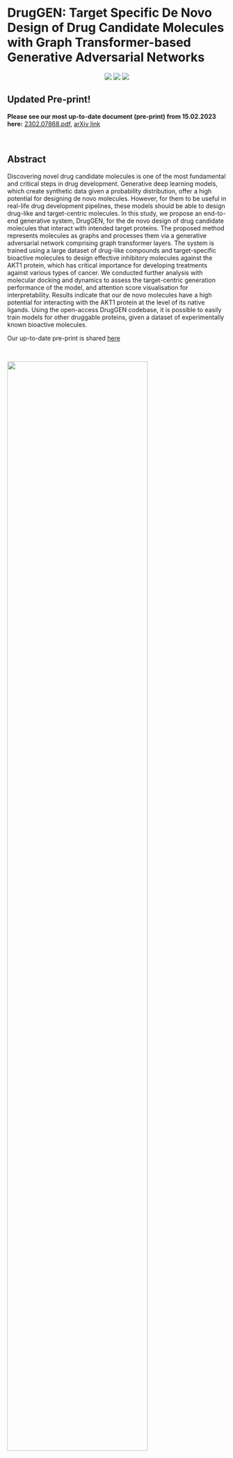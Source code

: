 # DrugGEN: Target Specific De Novo Design of Drug Candidate Molecules with Graph Transformer-based Generative Adversarial Networks



<p align="center">
  <a href="https://github.com/HUBioDataLab/DrugGEN/files/10828402/2302.07868.pdf"><img src="https://img.shields.io/badge/Pre--print-%40arXiv-ff0000"/></a>
  <a href="https://huggingface.co/spaces/HUBioDataLab/DrugGEN"><img src="https://img.shields.io/badge/model-HuggingFace-yellow?labelColor=gray&color=yellow"/></a>
  <a href="http://www.gnu.org/licenses/"><img src="https://img.shields.io/badge/License-GPLv3-blue.svg"/></a>
  
</p>


## Updated Pre-print!

**Please see our most up-to-date document (pre-print) from 15.02.2023 here:** [2302.07868.pdf](https://github.com/HUBioDataLab/DrugGEN/files/10828402/2302.07868.pdf), [arXiv link](https://arxiv.org/abs/2302.07868)

&nbsp;
&nbsp;

## Abstract

Discovering novel drug candidate molecules is one of the most fundamental and critical steps in drug development. Generative deep learning models, which create synthetic data given a probability distribution, offer a high potential for designing de novo molecules. However, for them to be useful in real-life drug development pipelines, these models should be able to design drug-like and target-centric molecules. In this study, we propose an end-to-end generative system, DrugGEN, for the de novo design of drug candidate molecules that interact with intended target proteins. The proposed method represents molecules as graphs and processes them via a generative adversarial network comprising graph transformer layers. The system is trained using a large dataset of drug-like compounds and target-specific bioactive molecules to design effective inhibitory molecules against the AKT1 protein, which has critical importance for developing treatments against various types of cancer. We conducted further analysis with molecular docking and dynamics to assess the target-centric generation performance of the model, and attention score visualisation for interpretability. Results indicate that our de novo molecules have a high potential for interacting with the AKT1 protein at the level of its native ligands. Using the open-access DrugGEN codebase, it is possible to easily train models for other druggable proteins, given a dataset of experimentally known bioactive molecules.

Our up-to-date pre-print is shared [here](https://github.com/HUBioDataLab/DrugGEN/files/10828402/2302.07868.pdf)

<!--Check out our paper below for more details

> [**DrugGEN: Target Centric De Novo Design of Drug Candidate Molecules with Graph Generative Deep Adversarial Networks
**](link here),            
> [Atabey Ünlü](https://tr.linkedin.com/in/atabeyunlu), [Elif Çevrim](https://www.linkedin.com/in/elifcevrim/?locale=en_US), [Ahmet Sarıgün](https://asarigun.github.io/), [Heval Ataş](https://www.linkedin.com/in/heval-atas/), [Altay Koyaş](https://www.linkedin.com/in/altay-koya%C5%9F-8a6118a1/?originalSubdomain=tr), [Hayriye Çelikbilek](https://www.linkedin.com/in/hayriye-celikbilek/?originalSubdomain=tr), [Deniz Cansen Kahraman](https://www.linkedin.com/in/deniz-cansen-kahraman-6153894b/?originalSubdomain=tr), [Abdurrahman Olğaç](https://www.linkedin.com/in/aolgac/?originalSubdomain=tr), [Ahmet S. Rifaioğlu](https://saezlab.org/person/ahmet-sureyya-rifaioglu/), [Tunca Doğan](https://yunus.hacettepe.edu.tr/~tuncadogan/)     
> *Arxiv, 2020* -->

&nbsp;
&nbsp;

<!--PUT THE ANIMATED GIF VERSION OF THE DRUGGEN MODEL (Figure 1)-->
<p float="center">
  <img src="assets/DrugGEN_Figure1D.png" width="80%" />
</p>

**Fig. 1.** The schematic representation of the architecture of the DrugGEN model with powerful graph transformer encoder modules in both generator and discriminator networks. The generator module transforms the given input into a new molecular representation. The discriminator compares the generated de novo molecules to the known inhibitors of the given target protein, scoring them for their assignment to the classes of “real” and “fake” molecules (abbreviations; MLP: multi-layered perceptron, Norm: normalisation, Concat: concatenation, MatMul: matrix multiplication, ElementMul: element-wise multiplication, Mol. adj: molecule adjacency tensor, Mol. Anno: molecule annotation matrix, Upd: updated).

&nbsp;
&nbsp;

## Transformer Module

Given a random molecule z, **the generator** G (below) creates annotation and adjacency matrices of a supposed molecule. *G* processes the input by passing it through a multi-layer perceptron (MLP). The input is then fed to the graph transformer encoder module [Vaswani et al., (2017)](https://arxiv.org/abs/1706.03762), which has a depth of 1 encoder layers with 8 multi-head attention heads for each. In the graph transformer setting, *Q*, *K* and *V* are the variables representing the annotation matrix of the molecule. After the final products are created in the attention mechanism, both the annotation and adjacency matrices are forwarded to layer normalization and then summed with the initial matrices to create a residual connection. These matrices are fed to separate feedforward layers, and finally, given to the discriminator network *D* together with real molecules.


<!--PUT HERE 1-2 SENTECE FOR METHOD WHICH SHOULD BE SHORT Pleaser refer to our [arXiv report](link here) for further details.--> 


<!-- - supports both CPU and GPU inference (though GPU is way faster), -->
<!-- ADD HERE SOME FEATURES FOR DRUGGEN & SUMMARIES & BULLET POINTS -->


<!-- ADD THE ANIMATED GIF VERSION OF THE GAN1 AND GAN2 -->

<!-- |------------------------------------------------------------------------------------------------------------| -->
<!-- | ![FirstGAN](assets/DrugGEN_generator.gif) | -->

 <img src="/assets/DrugGEN_GIF.gif" width="60%" height="60%"/>  

&nbsp;
&nbsp;

## Model Variations

- **DrugGEN** is the default model. The input of the generator is the real molecules (ChEMBL) dataset (to ease the learning process) and the discriminator compares the generated molecules with the real inhibitors of the given target protein.
- **DrugGEN-NoTarget** is the non-target-specific version of DrugGEN. This model only focuses on learning the chemical properties from the ChEMBL training dataset.

&nbsp;
&nbsp;

## Files & Folders

We provide the implementation of the DrugGEN, along with scripts from PyTorch Geometric framework to generate and run. The repository is organised as follows:

```data``` contains: 
- **Raw dataset files**, which should be text files containing SMILES strings only. Raw datasets preferably should not contain stereoisomeric SMILES to prevent Hydrogen atoms to be included in the final graph data. 
- Constructed **graph datasets** (.pt) will be saved in this folder along with atom and bond encoder/decoder files (.pk).

```experiments``` contains: 
- ```logs``` folder. Model loss and performance metrics will be saved in this directory in seperate files for each model. 
- ```tboard_output``` folder. Tensorboard files will be saved here if TensorBoard is used.
- ```models``` folder. Models will be saved in this directory at last or preferred steps. 
- ```samples``` folder. Molecule samples will be saved in this folder.
- ```inference``` folder. Molecules generated in inference mode will be saved in this folder.

**Python scripts:**

- ```new_dataloader.py``` constructs the graph dataset from given raw data. Uses PyG based data classes.
- - ```utils.py``` contains performance metrics from several other papers and some unique implementations. (De Cao et al, 2018; Polykovskiy et al., 2020)
- ```layers.py``` contains **transformer encoder** implementation.  
- ```models.py``` has the implementation of the **Generator** and **Discriminator**.  
- ```train.py``` is the training file for the model. Workflow is constructed in this file.   
- ```inference.py``` is the testing file for the model. Workflow is constructed in this file.   

&nbsp;
&nbsp;

## Datasets

Two different data types (i.e., compound, and bioactivity) were retrieved from various data sources to train our deep generative models.
- **Compound data** includes atomic, physicochemical, and structural properties of real drug and drug candidate molecules. [ChEMBL v29 compound dataset](data/dataset_download.sh) was used for the GAN module. It consists of 1,588,865 stable organic molecules with a maximum of 45 atoms and containing  C, O, N, F, Ca, K, Br, B, S, P, Cl, and As heavy atoms. 
- **Bioactivity data** of AKT target protein was retrieved from large-scale ChEMBL bioactivity database. It contains ligand interactions of human AKT1 (CHEMBL4282) protein with a pChEMBL value equal to or greater than 6 (IC50 <= 1 µM) as well as SMILES information of these ligands. The dataset was extended by including drug molecules from DrugBank database known to interact with human AKT proteins. Thus, a total of [2,405 bioactivity data](data/Filtered_AKT_inhibitors.csv) points were obtained for training the AKT-specific generative model, excluding molecules larger than 45 heavy atoms.
<!-- To enhance the size of the bioactivity dataset, we also obtained two alternative versions by incorporating ligand interactions of protein members in non-specific serine/threonine kinase (STK) and kinase families. -->

More details on the construction of datasets can be found in our paper referenced above.

<!-- ADD SOME INFO HERE -->

&nbsp;
&nbsp;

## Getting Started
DrugGEN has been implemented and tested on Ubuntu 20.04 with python >= 3.9. It supports both GPU and CPU inference.

Clone the repo:
```bash
git clone https://github.com/HUBioDataLab/DrugGEN.git
```

&nbsp;
&nbsp;

## Training

### Setting up environment

You can set up the environment using either conda or pip.

Here is with conda:

```bash
# set up the environment (installs the requirements):

conda env create -f DrugGEN/dependencies.yml

# activate the environment:

conda activate druggen
```

Here is with pip using virtual environment:

```bash
python -m venv DrugGEN/.venv
./Druggen/.venv/bin/activate
pip install -r DrugGEN/requirements.txt
```


### Training the model

```
# Download input files:

cd DrugGEN/data

bash dataset_download.sh

cd

# Default DrugGEN model can be trained with the one-liner:

python DrugGEN/train.py --submodel="DrugGEN" --raw_file="DrugGEN/data/chembl_train.smi" --dataset_file="chembl45_train.pt" --drug_raw_file="DrugGEN/data/akt_train.smi" --drug_dataset_file="drugs_train.pt" --max_atom=45
```

** Explanations of arguments can be found below:

```bash
Model arguments:
  --submodel           Choose the submodel for training
  --act                Activation function for the model
  --max_atom           Maximum atom number for molecules must be specified
  --lambda_gp          Gradient penalty lambda multiplier
  --dim                Dimension of the Transformer model
  --depth              Depth of the Transformer model
  --heads              Number of heads for the MultiHeadAttention module
  --mlp_ratio          MLP ratio for the Transformers
  --dropout            Dropout rate for the encoder
Training arguments:
  --batch_size         Batch size for the training
  --epoch              Epoch number for Training
  --g_lr               Learning rate for G
  --d_lr               Learning rate for D
  --beta1              Beta1 for Adam optimizer
  --beta2              Beta2 for Adam optimizer
  --resume             Whether to resume training
  --resume_epoch       Resume training from this epoch
  --resume_iter        Resume training from this step
  --resume_directory   Load pretrained weights from this directory
  --set_seed           Whether to set seed
  --seed               Seed for reproducibility
  --use_wandb          Whether to use wandb for logging
  --online             Use wandb online
  --exp_name           Name for the experiment
Dataset arguments:      
  --features           Additional node features (Boolean) (Please check new_dataloader.py Line 102)
```

<!--ADD HERE TRAINING COMMANDS WITH EXPLAINATIONS-->

&nbsp;
&nbsp;

## Molecule Generation Using Trained DrugGEN Models in the Inference Mode

- If you want to generate molecules using pre-trained models, it is recommended to use [Hugging Face](https://huggingface.co/spaces/HUBioDataLab/DrugGEN). Alternatively,

- First, download the weights of the chosen trained model from [trained models](https://drive.google.com/drive/folders/1biJLQeXCKqw4MzAYwOuJU6Aw5GIQlJMY), and place it in the folder: "DrugGEN/experiments/models/".
- After that, please run the code below:


```bash

python DrugGEN/inference.py --submodel="{Chosen model name}" --inference_model="DrugGEN/experiments/models/{Chosen model name}"
```

- SMILES representation of the generated molecules will be saved into the file: "DrugGEN/experiments/inference/{Chosen model name}/denovo_molecules.txt".

&nbsp;
&nbsp;

## Deep Learning based Bioactivity Prediction 

- If you want to re-produce bioactivity predictions of de novo molecules against AKT1 protein using DEEPScreen, first download the model from [this link](https://drive.google.com/file/d/1aG9oYspCsF9yG1gEGtFI_E2P4qlITqio/view?usp=drive_link).

- After that, unzip the compresssed file and follow the instrcutions below.


```bash

cd DEEPScreen2.1/chembl_31

python 8_Prediction.py AKT AKT
```

- Results will be saved into "DEEPScreen2.1/prediction_files/prediction_output" folder.


&nbsp;
&nbsp;

## Results (De Novo Generated Molecules of DrugGEN Models)

The system is trained to design effective inhibitory molecules against the AKT1 protein, which has critical importance for developing treatments against various types of cancer. SMILES notations of the de novo generated molecules from DrugGEN models, along with their deep learning-based bioactivity predictions (DeepScreen), docking and MD analyses, and filtering outcomes, can be accessed under the [paper_results](paper_results) folder. The structural representations of the final selected molecules are depicted in the figure below.

![structures](assets/Selected_denovo_AKT1_inhibitors.png)
**Fig. 2.** Promising de novo molecules to effectively target AKT1 protein (generated by DrugGEN model), selected via expert curation from the dataset of molecules with sufficiently low binding free energies (< -8 kcal/mol) in the molecular docking experiment.

&nbsp;
&nbsp;

## Updates

- 30/01/2024: DrugGEN v1.0 is released.
- 15/02/2023: Our pre-print is shared [here](https://github.com/HUBioDataLab/DrugGEN/files/10828402/2302.07868.pdf).
- 01/01/2023: DrugGEN v0.1 is released.

&nbsp;
&nbsp;

## Citation
```bash
@misc{nl2023target,
    doi = {10.48550/ARXIV.2302.07868},
    title={Target Specific De Novo Design of Drug Candidate Molecules with Graph Transformer-based Generative Adversarial Networks},
    author={Atabey Ünlü and Elif Çevrim and Ahmet Sarıgün and Hayriye Çelikbilek and Heval Ataş Güvenilir and Altay Koyaş and Deniz Cansen Kahraman and Abdurrahman Olğaç and Ahmet Rifaioğlu and Tunca Doğan},
    year={2023},
    eprint={2302.07868},
    archivePrefix={arXiv},
    primaryClass={cs.LG}
}
```

Ünlü, A., Çevrim, E., Sarıgün, A., Yiğit, M.G., Çelikbilek, H., Bayram, O., Güvenilir, H.A., Koyaş, A., Kahraman, D.C., Olğaç, A., Rifaioğlu, A., Banoğlu, E., Doğan, T. (2023). Target Specific De Novo Design of Drug Candidate Molecules with Graph Transformer-based Generative Adversarial Networks. *arXiv preprint* arXiv:2302.07868.


&nbsp;
&nbsp;

## References/Resources

In each file, we indicate whether a function or script is imported from another source. Here are some excellent sources from which we benefit from: 
<!--ADD THE REFERENCES THAT WE USED DURING THE IMPLEMENTATION-->
- Molecule generation GAN schematic was inspired from [MolGAN](https://github.com/yongqyu/MolGAN-pytorch).
- [MOSES](https://github.com/molecularsets/moses) was used for performance calculation (MOSES Script are directly embedded to our code due to current installation issues related to the MOSES repo).
- [PyG](https://github.com/pyg-team/pytorch_geometric) was used to construct the custom dataset.
- Graph Transformer Encoder architecture was taken from [Dwivedi & Bresson (2021)](https://arxiv.org/abs/2012.09699) and [Vignac et al. (2022)](https://github.com/cvignac/DiGress) and modified. 

Our initial project repository was [this one](https://github.com/asarigun/DrugGEN).

&nbsp;
&nbsp;

## License
Copyright (C) 2024 HUBioDataLab

This program is free software: you can redistribute it and/or modify it under the terms of the GNU General Public License as published by the Free Software Foundation, either version 3 of the License, or (at your option) any later version.

This program is distributed in the hope that it will be useful, but WITHOUT ANY WARRANTY; without even the implied warranty of MERCHANTABILITY or FITNESS FOR A PARTICULAR PURPOSE. See the GNU General Public License for more details.

You should have received a copy of the GNU General Public License along with this program. If not, see http://www.gnu.org/licenses/.
